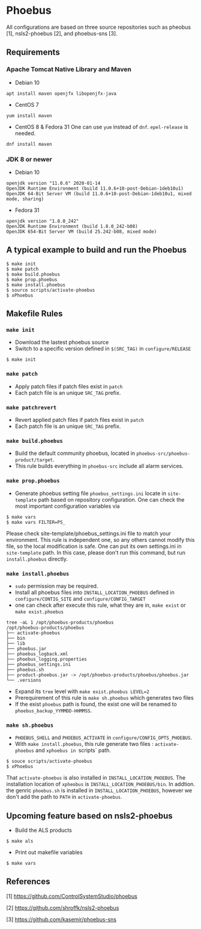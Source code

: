 # Phoebus

All configurations are based on three source repositories such as pheobus [1], nsls2-phoebus [2], and phoebus-sns [3].


## Requirements

### Apache Tomcat Native Library and Maven

* Debian 10

```
apt install maven openjfx libopenjfx-java
```

* CentOS 7

```
yum install maven
```

* CentOS 8 & Fedora 31
One can use `yum` instead of `dnf`. `epel-release` is needed. 
```
dnf install maven
```


### JDK 8 or newer
* Debian 10
```
openjdk version "11.0.6" 2020-01-14
OpenJDK Runtime Environment (build 11.0.6+10-post-Debian-1deb10u1)
OpenJDK 64-Bit Server VM (build 11.0.6+10-post-Debian-1deb10u1, mixed mode, sharing)
```

* Fedora 31
```
openjdk version "1.8.0_242"
OpenJDK Runtime Environment (build 1.8.0_242-b08)
OpenJDK 654-Bit Server VM (build 25.242-b08, mixed mode)
```

## A typical example to build and run the Phoebus 

```
$ make init
$ make patch
$ make build.phoebus
$ make prop.phoebus
$ make install.phoebus
$ source scripts/activate-phoebus
$ xPhoebus
```

## Makefile Rules

### `make init`
* Download the lastest phoebus source
* Switch to a specific version defined in `$(SRC_TAG)` in `configure/RELEASE`
```
$ make init
```

### `make patch`
* Apply patch files if patch files exist in `patch`
* Each patch file is an unique `SRC_TAG` prefix. 

### `make patchrevert`
* Revert applied patch files if patch files exist in `patch`
* Each patch file is an unique `SRC_TAG` prefix. 


### `make build.phoebus`
* Build the default community phoebus, located in `phoebus-src/phoebus-product/target`.
* This rule builds everything in `phoebus-src` include all alarm services. 

### `make prop.phoebus`

* Generate phoebus setting file `phoebus_settings.ini` locate in `site-template` path based on repository configuration. One can check the most important configuration variables via
```
$ make vars
$ make vars FILTER=PS_
```
Please check site-template/phoebus_settings.ini file to match your environment. This rule is independent one, so any others cannot modify this file, so the local modification is safe. One can put its own settings.ini in `site-template` path. In this case, please don't run this command, but run `install.phoebus` directly.

### `make install.phoebus`
* `sudo` permission may be required.
* Install all phoebus files into `INSTALL_LOCATION_PHOEBUS` defined in `configure/CONTIG_SITE` and `configure/CONFIG_TARGET`
* one can check after execute this rule, what they are in, `make exist` or `make exist.phoebus`
```
tree -aL 1 /opt/phoebus-products/phoebus
/opt/phoebus-products/phoebus
├── activate-phoebus
├── bin
├── lib
├── phoebus.jar
├── phoebus_logback.xml
├── phoebus_logging.properties
├── phoebus_settings.ini
├── phoebus.sh
├── product-phoebus.jar -> /opt/phoebus-products/phoebus/phoebus.jar
└── .versions
```
* Expand its `tree` level with `make exist.phoebus LEVEL=2`
* Prerequirement of this rule is `make sh.phoebus` which generates two files
* If the exist `phoebus` path is found, the exist one will be renamed to `phoebus_backup_YYMMDD-HHMMSS`.

### `make sh.phoebus`
* `PHOEBUS_SHELL` and `PHOEBUS_ACTIVATE` in `configure/CONFIG_OPTS_PHOEBUS`. 
* With `make install.phoebus`, this rule generate two files : `activate-phoebus` and `xphoebus in `scripts` path. 

```
$ souce scripts/activate-phoebus
$ xPhoebus
```
That `activate-phoebus` is also installed in `INSTALL_LOCATION_PHOEBUS`. The installation location of `xpheobus` is `INSTALL_LOCATION_PHOEBUS/bin`. In addtion. the genric `phoebus.sh` is installed in `INSTALL_LOCATION_PHOEBUS`, however we don't add the path to `PATH` in `activate-phoebus`.



## Upcoming feature based on nsls2-phoebus


* Build the ALS products 
```
$ make als
```

* Print out makefile variables
```
$ make vars
```


## References
[1] https://github.com/ControlSystemStudio/phoebus

[2] https://github.com/shroffk/nsls2-phoebus

[3] https://github.com/kasemir/phoebus-sns
